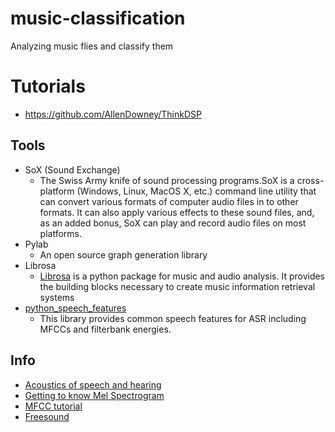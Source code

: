 # music-classification
Analyzing music flies and classify them

# Tutorials
 * https://github.com/AllenDowney/ThinkDSP

## Tools
 * SoX (Sound Exchange)
   - The Swiss Army knife of sound processing programs.SoX is a cross-platform (Windows, Linux, MacOS X, etc.) command line utility that can convert various formats
     of computer audio files in to other formats. It can also apply various effects to these sound files, and, as an added bonus, SoX can play and record audio 
     files on most platforms.
 * Pylab 
   - An open source graph generation library
 * Librosa
   - [Librosa](https://librosa.org/doc/latest/index.html) is a python package for music and audio analysis. It provides the building blocks necessary to create music information retrieval systems
 * [python_speech_features](https://python-speech-features.readthedocs.io/en/latest/)
   - This library provides common speech features for ASR including MFCCs and filterbank energies. 
     
## Info
 * [Acoustics of speech and hearing](https://www.phon.ucl.ac.uk/courses/spsci/acoustics/week1-10.pdf)
 * [Getting to know Mel Spectrogram](https://towardsdatascience.com/getting-to-know-the-mel-spectrogram-31bca3e2d9d0)
 * [MFCC tutorial](http://www.practicalcryptography.com/miscellaneous/machine-learning/guide-mel-frequency-cepstral-coefficients-mfccs/)
 * [Freesound](https://freesound.org/)
